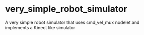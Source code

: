 # very_simple_robot_simulator
A very simple robot simulator that uses cmd_vel_mux nodelet and implements a Kinect like simulator
